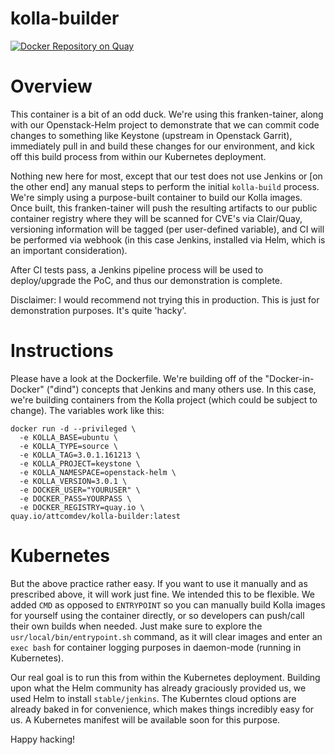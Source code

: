 # kolla-builder
[![Docker Repository on Quay](https://quay.io/repository/attcomdev/kolla-builder/status "Docker Repository on Quay")](https://quay.io/repository/attcomdev/kolla-builder)

# Overview
This container is a bit of an odd duck. We're using this franken-tainer, along with our Openstack-Helm project to demonstrate that we can commit code changes to something like Keystone (upstream in Openstack Garrit), immediately pull in and build these changes for our environment, and kick off this build process from within our Kubernetes deployment. 

Nothing new here for most, except that our test does not use Jenkins or [on the other end] any manual steps to perform the initial `kolla-build` process. We're simply using a purpose-built container to build our Kolla images. Once built, this franken-tainer will push the resulting artifacts to our public container registry where they will be scanned for CVE's via Clair/Quay, versioning information will be tagged (per user-defined variable), and CI will be performed via webhook (in this case Jenkins, installed via Helm, which is an important consideration).

After CI tests pass, a Jenkins pipeline process will be used to deploy/upgrade the PoC, and thus our demonstration is complete.

Disclaimer: I would recommend not trying this in production. This is just for demonstration purposes. It's quite 'hacky'.

# Instructions
Please have a look at the Dockerfile. We're building off of the "Docker-in-Docker" ("dind") concepts that Jenkins and many others use. In this case, we're building containers from the Kolla project (which could be subject to change). The variables work like this:

```
docker run -d --privileged \
  -e KOLLA_BASE=ubuntu \
  -e KOLLA_TYPE=source \
  -e KOLLA_TAG=3.0.1.161213 \
  -e KOLLA_PROJECT=keystone \
  -e KOLLA_NAMESPACE=openstack-helm \
  -e KOLLA_VERSION=3.0.1 \
  -e DOCKER_USER="YOURUSER" \
  -e DOCKER_PASS=YOURPASS \
  -e DOCKER_REGISTRY=quay.io \
quay.io/attcomdev/kolla-builder:latest
```

# Kubernetes
But the above practice rather easy. If you want to use it manually and as prescribed above, it will work just fine. We intended this to be flexible. We added `CMD` as opposed to `ENTRYPOINT` so you can manually build Kolla images for yourself using the container directly, or so developers can push/call their own builds when needed. Just make sure to explore the `usr/local/bin/entrypoint.sh` command, as it will clear images and enter an `exec bash` for container logging purposes in daemon-mode (running in Kubernetes). 

Our real goal is to run this from within the Kubernetes deployment. Building upon what the Helm community has already graciously provided us, we used Helm to install `stable/jenkins`. The Kuberntes cloud options are already baked in for convenience, which makes things incredibly easy for us. A Kubernetes manifest will be available soon for this purpose.

Happy hacking!
